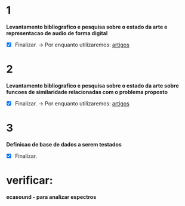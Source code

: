 # 1
**Levantamento bibliografico e pesquisa sobre o estado da arte e representacao de audio de forma digital**

- [x] Finalizar.
-> Por enquanto utilizaremos:
[artigos](https://github.com/ItanuRomero/ICMusicBinary/tree/master/Artigos/audioInDIgitalForm)

# 2
**Levantamento bibliografico e pesquisa sobre o estado da arte sobre funcoes de similaridade relacionadas com o problema proposto**

- [x] Finalizar.
-> Por enquanto utilizaremos:
[artigos](https://github.com/ItanuRomero/ICMusicBinary/tree/master/Artigos/similarity)

# 3
**Definicao de base de dados a serem testados**

- [x] Finalizar.

# verificar:
**ecasound - para analizar espectros**
